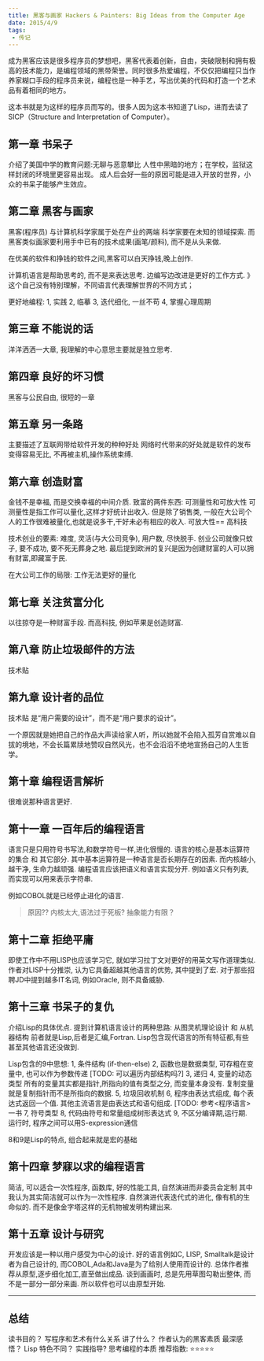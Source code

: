```yaml
---
title: 黑客与画家 Hackers & Painters: Big Ideas from the Computer Age
date: 2015/4/9
tags:
 - 传记 
---
```


成为黑客应该是很多程序员的梦想吧，黑客代表着创新，自由，突破限制和拥有极高的技术能力，是编程领域的黑带荣誉。同时很多热爱编程，不仅仅把编程只当作养家糊口手段的程序员来说，编程也是一种手艺，写出优美的代码和打造一个艺术品有着相同的地方。

这本书就是为这样的程序员而写的。很多人因为这本书知道了Lisp，进而去读了SICP（Structure and Interpretation of Computer）。

<!-- more -->

## 第一章 书呆子
 介绍了美国中学的教育问题:无聊与恶意攀比
人性中黑暗的地方；在学校，监狱这样封闭的环境里更容易出现。
成人后会好一些的原因可能是进入开放的世界，小众的书呆子能够产生效应。

##  第二章 黑客与画家
 黑客(程序员) 与计算机科学家属于处在产业的两端
 科学家要在未知的领域探索.
 而黑客类似画家要利用手中已有的技术成果(画笔/颜料), 而不是从头来做.

 在优美的软件和挣钱的软件之间,黑客可以白天挣钱,晚上创作.

 计算机语言是帮助思考的, 而不是来表达思考. 边编写边改进是更好的工作方式.
》这个自己没有特别理解，不同语言代表理解世界的不同方式；

 更好地编程:
 1, 实践
 2, 临摹
 3, 迭代细化, 一丝不苟
 4, 掌握心理周期

 ## 第三章 不能说的话
 洋洋洒洒一大章, 我理解的中心意思主要就是独立思考.

 ## 第四章 良好的坏习惯
 黑客与公民自由, 很短的一章

 ## 第五章 另一条路
 主要描述了互联网带给软件开发的种种好处
 网络时代带来的好处就是软件的发布变得容易无比, 不再被主机,操作系统束缚.

 ## 第六章 创造财富
 金钱不是幸福, 而是交换幸福的中间介质.
 致富的两件东西: 可测量性和可放大性
 可测量性是指工作可以量化,这样才好统计出收入. 但是除了销售类, 一般在大公司个人的工作很难被量化,也就是说多干,干好未必有相应的收入.
 可放大性== 高科技

 技术创业的要素: 难度, 灵活(与大公司竞争), 用户数, 尽快脱手.
 创业公司就像只蚊子, 要不成功, 要不死无葬身之地.
 最后提到欧洲的复兴是因为创建财富的人可以拥有财富,即藏富于民.


 在大公司工作的局限: 工作无法更好的量化

 ## 第七章 关注贫富分化
 以往掠夺是一种财富手段. 而高科技, 例如苹果是创造财富.

 ## 第八章 防止垃圾邮件的方法
 技术贴

 ## 第九章 设计者的品位
 技术贴
是“用户需要的设计”，而不是“用户要求的设计”。

一个原因就是她把自己的作品大声读给家人听，所以她就不会陷入孤芳自赏难以自拔的境地，不会长篇累牍地赞叹自然风光，也不会滔滔不绝地宣扬自己的人生哲学。

## 第十章 编程语言解析
很难说那种语言更好.

## 第十一章 一百年后的编程语言
语言只是只用符号书写法,和数学符号一样,进化很慢的.
语言的核心是基本运算符的集合 和 其它部分. 其中基本运算符是一种语言是否长期存在的因素. 而内核越小,越干净, 生命力越顽强.
编程语言应该把语义和语言实现分开. 例如语义只有列表, 而实现可以用来表示字符串.

 例如COBOL就是已经停止进化的语言. 
 > 原因?? 内核太大,语法过于死板? 抽象能力有限？

## 第十二章 拒绝平庸
即使工作中不用LISP也应该学习它, 就如学习拉丁文对更好的用英文写作道理类似.
作者对LISP十分推崇, 认为它具备超越其他语言的优势, 其中提到了宏. 
对于那些招聘JD中提到越多IT名词, 例如Oracle, 则不具备威胁.

## 第十三章 书呆子的复仇
介绍Lisp的具体优点.
提到计算机语言设计的两种思路: 从图灵机理论设计 和 从机器结构
前者就是Lisp,后者是汇编,Fortran.
Lisp包含现代语言的所有特征都,有些甚至其他语言还没做到.

Lisp包含的9中思想:
1, 条件结构 (if-then-else)
2, 函数也是数据类型, 可存粗在变量中, 也可以作为参数传递 [TODO: 可以遍历内部结构吗?]
3, 递归
4, 变量的动态类型  所有的变量其实都是指针,所指向的值有类型之分, 而变量本身没有. 复制变量就是复制指针而不是所指向的数据.
5, 垃圾回收机制
6, 程序由表达式组成, 每个表达式返回一个值. 其他主流语言是由表达式和语句组成. [TODO: 参考<程序语言>一书
7, 符号类型
8, 代码由符号和常量组成树形表达式
9, 不区分编译期,运行期. 运行时, 程序之间可以用S-expression通信

 8和9是Lisp的特点, 组合起来就是宏的基础

## 第十四章 梦寐以求的编程语言
简洁, 可以适合一次性程序, 函数库, 好的性能工具, 自然演进而非委员会定制
其中我认为其实简洁就可以作为一次性程序.
自然演进代表迭代式的进化, 像有机的生命似的. 而不是像金字塔这样的无机物被发明构建出来.

## 第十五章 设计与研究
开发应该是一种以用户感受为中心的设计. 好的语言例如C, LISP, Smalltalk是设计者为自己设计的, 而COBOL,Ada和Java是为了给别人使用而设计的.
总体作者推荐从原型,逐步细化加工,直至做出成品. 谈到画画时, 总是先用草图勾勒出整体, 而不是一部分一部分来画. 所以软件也可以由原型开始.

---
## 总结
读书目的？ 写程序和艺术有什么关系 
讲了什么？ 作者认为的黑客素质
最深感悟？ Lisp
特色不同？ 
实践指导?  思考编程的本质
推荐指数:  ⭐️⭐️⭐⭐️⭐️ ️ 
